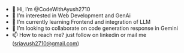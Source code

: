 - 👋 Hi, I’m @CodeWithAyush2710
- 👀 I’m interested in Web Development and GenAi
- 🌱 I’m currently learning Frontend and integration of LLM
- 💞️ I’m looking to collaborate on code generation response in Gemini
- 📫 How to reach me?  just follow on linkedin or mail me (sriayush2710@gmail.com) 
<!--- 😄 Pronouns: ...
- ⚡ Fun fact: ...
--->

<!---
CodeWithAyush2710/CodeWithAyush2710 is a ✨ special ✨ repository because its `README.md` (this file) appears on your GitHub profile.
You can click the Preview link to take a look at your changes.
--->
